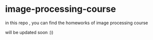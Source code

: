 # image-processing-course

in this repo , you can find the homeworks of image processing course 

will be updated soon :))
